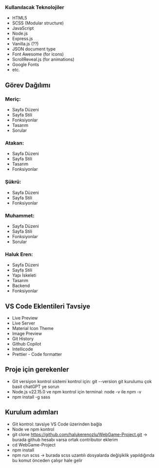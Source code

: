 ### Kullanılacak Teknolojiler

- HTML5
- SCSS (Modular structure)
- JavaScript
- Node.js
- Express.js
- Vanilla.js (??)
- JSON document type
- Font Awesome (for icons)
- ScrollReveal.js (for animations)
- Google Fonts
- etc.

## Görev Dağılımı

### Meriç:

- Sayfa Düzeni
- Sayfa Stili
- Fonksiyonlar
- Tasarım
- Sorular

### Atakan:

- Sayfa Düzeni
- Sayfa Stili
- Tasarım
- Fonksiyonlar

### Şükrü:

- Sayfa Düzeni
- Sayfa Stili
- Fonksiyonlar

### Muhammet:

- Sayfa Düzeni
- Sayfa Stili
- Fonksiyonlar
- Sorular

### Haluk Eren:

- Sayfa Düzeni
- Sayfa Stili
- Yapı İskeleti
- Tasarım
- Backend
- Fonksiyonlar

## VS Code Eklentileri Tavsiye

- Live Preview
- Live Server
- Material Icon Theme
- Image Preview
- Git History
- Github Copilot
- Intellicode
- Prettier - Code formatter

## Proje için gerekenler

- Git versiyon kontrol sistemi kontrol için: git --version git kurulumu çok basit chatGPT ye sorun
- Node.js v22.15.0 ve npm kontrol için terminal: node -v ile npm -v
- npm install -g sass

## Kurulum adımları

- Git kontrol: tavsiye VS Code üzerinden bağla
- Node ve npm kontrol
- git clone https://github.com/halukerenozlu/WebGame-Project.git -> burada github hesabı varsa
  ortak contributor eklerim
- cd WebGame-Project
- npm install
- npm run scss -> burada scss uzantılı dosyalarda değişiklik yapıldığında bu komut önceden çalışır hale gelir
